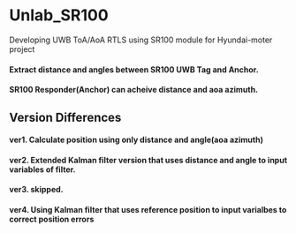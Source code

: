 # Unlab_SR100
Developing UWB ToA/AoA RTLS using SR100 module for Hyundai-moter project

#### Extract distance and angles between SR100 UWB Tag and Anchor.
#### SR100 Responder(Anchor) can acheive distance and aoa azimuth.

## Version Differences

#### ver1. Calculate position using only distance and angle(aoa azimuth)
#### ver2. Extended Kalman filter version that uses distance and angle to input variables of filter.
#### ver3. skipped.
#### ver4. Using Kalman filter that uses reference position to input varialbes to correct position errors 
